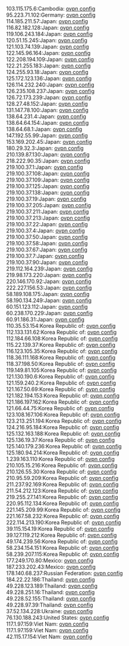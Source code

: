 103.115.175.6:Cambodia: [ovpn config](vpn/103_115_175_6.ovpn)  
95.223.71.102:Germany: [ovpn config](vpn/95_223_71_102.ovpn)  
114.185.211.57:Japan: [ovpn config](vpn/114_185_211_57.ovpn)  
116.82.182.128:Japan: [ovpn config](vpn/116_82_182_128.ovpn)  
119.106.243.184:Japan: [ovpn config](vpn/119_106_243_184.ovpn)  
120.51.15.245:Japan: [ovpn config](vpn/120_51_15_245.ovpn)  
121.103.74.139:Japan: [ovpn config](vpn/121_103_74_139.ovpn)  
122.145.96.164:Japan: [ovpn config](vpn/122_145_96_164.ovpn)  
122.208.194.109:Japan: [ovpn config](vpn/122_208_194_109.ovpn)  
122.21.255.183:Japan: [ovpn config](vpn/122_21_255_183.ovpn)  
124.255.93.18:Japan: [ovpn config](vpn/124_255_93_18.ovpn)  
125.172.123.136:Japan: [ovpn config](vpn/125_172_123_136.ovpn)  
126.114.232.240:Japan: [ovpn config](vpn/126_114_232_240.ovpn)  
126.235.108.237:Japan: [ovpn config](vpn/126_235_108_237.ovpn)  
126.72.173.239:Japan: [ovpn config](vpn/126_72_173_239.ovpn)  
128.27.48.152:Japan: [ovpn config](vpn/128_27_48_152.ovpn)  
131.147.78.100:Japan: [ovpn config](vpn/131_147_78_100.ovpn)  
138.64.231.4:Japan: [ovpn config](vpn/138_64_231_4.ovpn)  
138.64.64.154:Japan: [ovpn config](vpn/138_64_64_154.ovpn)  
138.64.68.1:Japan: [ovpn config](vpn/138_64_68_1.ovpn)  
147.192.55.99:Japan: [ovpn config](vpn/147_192_55_99.ovpn)  
153.169.202.45:Japan: [ovpn config](vpn/153_169_202_45.ovpn)  
180.29.32.3:Japan: [ovpn config](vpn/180_29_32_3.ovpn)  
210.139.87.130:Japan: [ovpn config](vpn/210_139_87_130.ovpn)  
218.222.90.35:Japan: [ovpn config](vpn/218_222_90_35.ovpn)  
219.100.37.1:Japan: [ovpn config](vpn/219_100_37_1.ovpn)  
219.100.37.108:Japan: [ovpn config](vpn/219_100_37_108.ovpn)  
219.100.37.109:Japan: [ovpn config](vpn/219_100_37_109.ovpn)  
219.100.37.125:Japan: [ovpn config](vpn/219_100_37_125.ovpn)  
219.100.37.138:Japan: [ovpn config](vpn/219_100_37_138.ovpn)  
219.100.37.19:Japan: [ovpn config](vpn/219_100_37_19.ovpn)  
219.100.37.205:Japan: [ovpn config](vpn/219_100_37_205.ovpn)  
219.100.37.211:Japan: [ovpn config](vpn/219_100_37_211.ovpn)  
219.100.37.213:Japan: [ovpn config](vpn/219_100_37_213.ovpn)  
219.100.37.22:Japan: [ovpn config](vpn/219_100_37_22.ovpn)  
219.100.37.4:Japan: [ovpn config](vpn/219_100_37_4.ovpn)  
219.100.37.50:Japan: [ovpn config](vpn/219_100_37_50.ovpn)  
219.100.37.58:Japan: [ovpn config](vpn/219_100_37_58.ovpn)  
219.100.37.67:Japan: [ovpn config](vpn/219_100_37_67.ovpn)  
219.100.37.7:Japan: [ovpn config](vpn/219_100_37_7.ovpn)  
219.100.37.90:Japan: [ovpn config](vpn/219_100_37_90.ovpn)  
219.112.164.239:Japan: [ovpn config](vpn/219_112_164_239.ovpn)  
219.98.173.220:Japan: [ovpn config](vpn/219_98_173_220.ovpn)  
220.146.170.92:Japan: [ovpn config](vpn/220_146_170_92.ovpn)  
222.227.156.53:Japan: [ovpn config](vpn/222_227_156_53.ovpn)  
58.189.108.175:Japan: [ovpn config](vpn/58_189_108_175.ovpn)  
58.190.134.249:Japan: [ovpn config](vpn/58_190_134_249.ovpn)  
60.151.123.112:Japan: [ovpn config](vpn/60_151_123_112.ovpn)  
60.238.170.229:Japan: [ovpn config](vpn/60_238_170_229.ovpn)  
60.91.186.31:Japan: [ovpn config](vpn/60_91_186_31.ovpn)  
110.35.53.154:Korea Republic of: [ovpn config](vpn/110_35_53_154.ovpn)  
112.133.131.62:Korea Republic of: [ovpn config](vpn/112_133_131_62.ovpn)  
112.184.66.108:Korea Republic of: [ovpn config](vpn/112_184_66_108.ovpn)  
115.22.139.37:Korea Republic of: [ovpn config](vpn/115_22_139_37.ovpn)  
116.123.105.35:Korea Republic of: [ovpn config](vpn/116_123_105_35.ovpn)  
118.36.111.168:Korea Republic of: [ovpn config](vpn/118_36_111_168.ovpn)  
118.37.198.50:Korea Republic of: [ovpn config](vpn/118_37_198_50.ovpn)  
119.149.81.105:Korea Republic of: [ovpn config](vpn/119_149_81_105.ovpn)  
121.130.190.6:Korea Republic of: [ovpn config](vpn/121_130_190_6.ovpn)  
121.159.240.2:Korea Republic of: [ovpn config](vpn/121_159_240_2.ovpn)  
121.167.50.69:Korea Republic of: [ovpn config](vpn/121_167_50_69.ovpn)  
121.182.194.153:Korea Republic of: [ovpn config](vpn/121_182_194_153.ovpn)  
121.186.197.162:Korea Republic of: [ovpn config](vpn/121_186_197_162.ovpn)  
121.66.44.75:Korea Republic of: [ovpn config](vpn/121_66_44_75.ovpn)  
123.108.167.106:Korea Republic of: [ovpn config](vpn/123_108_167_106.ovpn)  
123.213.251.194:Korea Republic of: [ovpn config](vpn/123_213_251_194.ovpn)  
124.216.95.184:Korea Republic of: [ovpn config](vpn/124_216_95_184.ovpn)  
125.132.163.188:Korea Republic of: [ovpn config](vpn/125_132_163_188.ovpn)  
125.136.19.37:Korea Republic of: [ovpn config](vpn/125_136_19_37.ovpn)  
125.140.179.236:Korea Republic of: [ovpn config](vpn/125_140_179_236.ovpn)  
125.180.94.214:Korea Republic of: [ovpn config](vpn/125_180_94_214.ovpn)  
1.239.163.110:Korea Republic of: [ovpn config](vpn/1_239_163_110.ovpn)  
210.105.15.216:Korea Republic of: [ovpn config](vpn/210_105_15_216.ovpn)  
210.126.55.30:Korea Republic of: [ovpn config](vpn/210_126_55_30.ovpn)  
210.95.59.209:Korea Republic of: [ovpn config](vpn/210_95_59_209.ovpn)  
211.237.92.169:Korea Republic of: [ovpn config](vpn/211_237_92_169.ovpn)  
211.54.212.123:Korea Republic of: [ovpn config](vpn/211_54_212_123.ovpn)  
219.255.27.141:Korea Republic of: [ovpn config](vpn/219_255_27_141.ovpn)  
220.95.112.134:Korea Republic of: [ovpn config](vpn/220_95_112_134.ovpn)  
221.145.209.99:Korea Republic of: [ovpn config](vpn/221_145_209_99.ovpn)  
221.167.58.232:Korea Republic of: [ovpn config](vpn/221_167_58_232.ovpn)  
222.114.213.190:Korea Republic of: [ovpn config](vpn/222_114_213_190.ovpn)  
39.115.154.19:Korea Republic of: [ovpn config](vpn/39_115_154_19.ovpn)  
39.127.119.212:Korea Republic of: [ovpn config](vpn/39_127_119_212.ovpn)  
49.174.239.56:Korea Republic of: [ovpn config](vpn/49_174_239_56.ovpn)  
58.234.154.151:Korea Republic of: [ovpn config](vpn/58_234_154_151.ovpn)  
58.239.207.115:Korea Republic of: [ovpn config](vpn/58_239_207_115.ovpn)  
177.249.170.80:Mexico: [ovpn config](vpn/177_249_170_80.ovpn)  
187.233.202.43:Mexico: [ovpn config](vpn/187_233_202_43.ovpn)  
178.140.68.237:Russian Federation: [ovpn config](vpn/178_140_68_237.ovpn)  
184.22.22.186:Thailand: [ovpn config](vpn/184_22_22_186.ovpn)  
49.228.123.189:Thailand: [ovpn config](vpn/49_228_123_189.ovpn)  
49.228.251.16:Thailand: [ovpn config](vpn/49_228_251_16.ovpn)  
49.228.52.155:Thailand: [ovpn config](vpn/49_228_52_155.ovpn)  
49.228.97.39:Thailand: [ovpn config](vpn/49_228_97_39.ovpn)  
37.52.134.228:Ukraine: [ovpn config](vpn/37_52_134_228.ovpn)  
76.130.188.243:United States: [ovpn config](vpn/76_130_188_243.ovpn)  
117.1.97.159:Viet Nam: [ovpn config](vpn/117_1_97_159.ovpn)  
117.1.97.159:Viet Nam: [ovpn config](vpn/117_1_97_159.ovpn)  
42.115.17.154:Viet Nam: [ovpn config](vpn/42_115_17_154.ovpn)  
